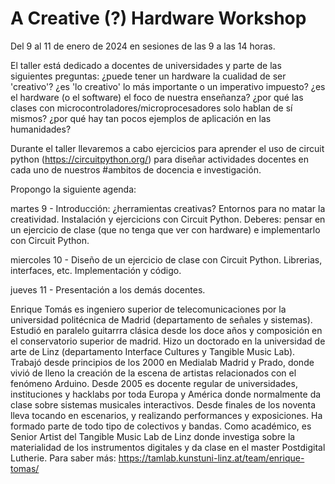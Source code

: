 # A Creative (?) Hardware Workshop

Del 9 al 11 de enero de 2024
en sesiones de las 9 a las 14 horas.

El taller está dedicado a docentes de universidades y parte de las siguientes preguntas: ¿puede tener un hardware la cualidad de ser 'creativo'? ¿es 'lo creativo' lo más importante o un imperativo impuesto? ¿es el hardware (o el software) el foco de nuestra enseñanza? ¿por qué las clases con microcontroladores/microprocesadores solo hablan de sí mismos? ¿por qué hay tan pocos ejemplos de aplicación en las humanidades?

Durante el taller llevaremos a cabo ejercicios para aprender el uso de circuit python (https://circuitpython.org/) para diseñar actividades docentes en cada uno de nuestros #ambitos de docencia e investigación. 

Propongo la siguiente agenda:

martes 9 - Introducción: ¿herramientas creativas? Entornos para no matar la creatividad. Instalación y ejercicions con Circuit Python. Deberes: pensar en un ejercicio de clase (que no tenga que ver con hardware) e implementarlo con Circuit Python. 

miercoles 10 - Diseño de un ejercicio de clase con Circuit Python. Librerias, interfaces, etc. Implementación y código. 

jueves 11 - Presentación a los demás docentes. 

Enrique Tomás es ingeniero superior de telecomunicaciones por la universidad politécnica de Madrid (departamento de señales y sistemas). Estudió en paralelo guitarrra clásica desde los doce años y composición en el conservatorio superior de madrid. Hizo un doctorado en la universidad de arte de Linz (departamento Interface Cultures y Tangible Music Lab). Trabajó desde principios de los 2000 en Medialab Madrid y Prado, donde vivió de lleno la creación de la escena de artistas relacionados con el fenómeno Arduino. Desde 2005 es docente regular de universidades, instituciones y hacklabs por toda Europa y América donde normalmente da clase sobre sistemas musicales interactivos. Desde finales de los noventa lleva tocando en escenarios, y realizando performances y exposiciones. Ha formado parte de todo tipo de colectivos y bandas. Como académico, es Senior Artist del Tangible Music Lab de Linz donde investiga sobre la materialidad de los instrumentos digitales y da clase en el master Postdigital Lutherie. Para saber más: https://tamlab.kunstuni-linz.at/team/enrique-tomas/ 


